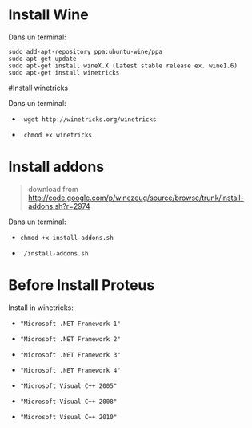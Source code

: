 # Install Wine

Dans un terminal:

    sudo add-apt-repository ppa:ubuntu-wine/ppa
    sudo apt-get update
    sudo apt-get install wineX.X (Latest stable release ex. wine1.6)
    sudo apt-get install winetricks

#Install winetricks

 Dans un terminal:
*      wget http://winetricks.org/winetricks
*      chmod +x winetricks 

# Install addons
> download from http://code.google.com/p/winezeug/source/browse/trunk/install-addons.sh?r=2974
 
Dans un terminal:
*     chmod +x install-addons.sh
*     ./install-addons.sh

# Before Install Proteus
Install in winetricks: 
*     "Microsoft .NET Framework 1"
*     "Microsoft .NET Framework 2"
*     "Microsoft .NET Framework 3"
*     "Microsoft .NET Framework 4"
*     "Microsoft Visual C++ 2005"
*     "Microsoft Visual C++ 2008"
*     "Microsoft Visual C++ 2010"
